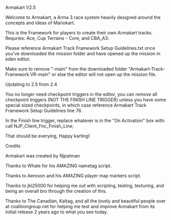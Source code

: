 
Armakart V2.5

Welcome to Armakart, a Arma 3 race system heavily designed around the concepts and ideas of Mariokart.

This is the Framework for players to create their own Armakart tracks. Requries: Ace, Cup Terrains - Core, and CBA_A3.

Please reference Armakart Track Framework Setup Guidelines.txt once you've downloaded the mission folder and have opened up the mission in eden editor.

Make sure to remove "-main" from the downloaded folder "Armakart-Track-Framework.VR-main" or else the editor will not open up the mission file.

Updating to 2.5 from 2.4

You no longer need checkpoint triggers in the editor, you can remove all checkpoint triggers (NOT THE FINISH LINE TRIGGER) unless you have some special sized checkpoints, in which case reference Armakart Track Framework Setup Guidelines line 76.

In the Finish line trigger, replace whatever is in the "On Activation" box with: call NJP_Client_Fnc_Finish_Line;

That should be everying, Happy karting!

Credits

Armakart was created by Njpatman

Thanks to Whale for his AMAZING nametag script.

Thanks to Aeroson and his AMAZING player map markers script.

Thanks to jkl25000 for helping me out with scripting, testing, texturing, and being an overall bro through the creation of this.

Thanks to The Canadian, Kaltag, and all the lovely and beautiful people over at coalitiongroup.net for helping me test and improve Armakart from its initial release 2 years ago to what you see today.
